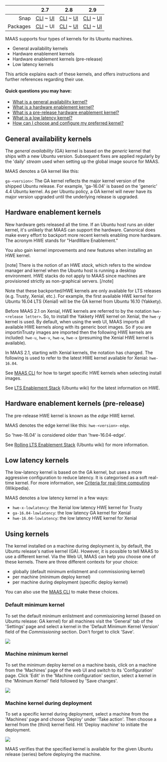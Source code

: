 <!-- deb-2-7-cli
||2.7|2.8|2.9|
|-----:|:-----:|:-----:|:-----:|
|Snap|[CLI](/t/ubuntu-kernels-snap-2-7-cli/3174) ~ [UI](/t/ubuntu-kernels-snap-2-7-ui/3175)|[CLI](/t/ubuntu-kernels-snap-2-8-cli/3176) ~ [UI](/t/ubuntu-kernels-snap-2-8-ui/3177)|[CLI](/t/ubuntu-kernels-snap-2-9-cli/3178) ~ [UI](/t/ubuntu-kernels-snap-2-9-ui/3179)|
|Packages|CLI ~ [UI](/t/ubuntu-kernels-deb-2-7-ui/3181)|[CLI](/t/ubuntu-kernels-deb-2-8-cli/3182) ~ [UI](/t/ubuntu-kernels-deb-2-8-ui/3183)|[CLI](/t/ubuntu-kernels-deb-2-9-cli/3184) ~ [UI](/t/ubuntu-kernels-deb-2-9-ui/3185)|
 deb-2-7-cli -->

||2.7|2.8|2.9|
|-----:|:-----:|:-----:|:-----:|
|Snap|[CLI](/t/ubuntu-kernels-snap-2-7-cli/3174) ~ [UI](/t/ubuntu-kernels-snap-2-7-ui/3175)|[CLI](/t/ubuntu-kernels-snap-2-8-cli/3176) ~ [UI](/t/ubuntu-kernels-snap-2-8-ui/3177)|[CLI](/t/ubuntu-kernels-snap-2-9-cli/3178) ~ [UI](/t/ubuntu-kernels-snap-2-9-ui/3179)|
|Packages|[CLI](/t/ubuntu-kernels-deb-2-7-cli/3180) ~ UI|[CLI](/t/ubuntu-kernels-deb-2-8-cli/3182) ~ [UI](/t/ubuntu-kernels-deb-2-8-ui/3183)|[CLI](/t/ubuntu-kernels-deb-2-9-cli/3184) ~ [UI](/t/ubuntu-kernels-deb-2-9-ui/3185)|

<!-- deb-2-8-cli
||2.7|2.8|2.9|
|-----:|:-----:|:-----:|:-----:|
|Snap|[CLI](/t/ubuntu-kernels-snap-2-7-cli/3174) ~ [UI](/t/ubuntu-kernels-snap-2-7-ui/3175)|[CLI](/t/ubuntu-kernels-snap-2-8-cli/3176) ~ [UI](/t/ubuntu-kernels-snap-2-8-ui/3177)|[CLI](/t/ubuntu-kernels-snap-2-9-cli/3178) ~ [UI](/t/ubuntu-kernels-snap-2-9-ui/3179)|
|Packages|[CLI](/t/ubuntu-kernels-deb-2-7-cli/3180) ~ [UI](/t/ubuntu-kernels-deb-2-7-ui/3181)|CLI ~ [UI](/t/ubuntu-kernels-deb-2-8-ui/3183)|[CLI](/t/ubuntu-kernels-deb-2-9-cli/3184) ~ [UI](/t/ubuntu-kernels-deb-2-9-ui/3185)|
 deb-2-8-cli -->

<!-- deb-2-8-ui
||2.7|2.8|2.9|
|-----:|:-----:|:-----:|:-----:|
|Snap|[CLI](/t/ubuntu-kernels-snap-2-7-cli/3174) ~ [UI](/t/ubuntu-kernels-snap-2-7-ui/3175)|[CLI](/t/ubuntu-kernels-snap-2-8-cli/3176) ~ [UI](/t/ubuntu-kernels-snap-2-8-ui/3177)|[CLI](/t/ubuntu-kernels-snap-2-9-cli/3178) ~ [UI](/t/ubuntu-kernels-snap-2-9-ui/3179)|
|Packages|[CLI](/t/ubuntu-kernels-deb-2-7-cli/3180) ~ [UI](/t/ubuntu-kernels-deb-2-7-ui/3181)|[CLI](/t/ubuntu-kernels-deb-2-8-cli/3182) ~ UI|[CLI](/t/ubuntu-kernels-deb-2-9-cli/3184) ~ [UI](/t/ubuntu-kernels-deb-2-9-ui/3185)|
 deb-2-8-ui -->

<!-- deb-2-9-cli
||2.7|2.8|2.9|
|-----:|:-----:|:-----:|:-----:|
|Snap|[CLI](/t/ubuntu-kernels-snap-2-7-cli/3174) ~ [UI](/t/ubuntu-kernels-snap-2-7-ui/3175)|[CLI](/t/ubuntu-kernels-snap-2-8-cli/3176) ~ [UI](/t/ubuntu-kernels-snap-2-8-ui/3177)|[CLI](/t/ubuntu-kernels-snap-2-9-cli/3178) ~ [UI](/t/ubuntu-kernels-snap-2-9-ui/3179)|
|Packages|[CLI](/t/ubuntu-kernels-deb-2-7-cli/3180) ~ [UI](/t/ubuntu-kernels-deb-2-7-ui/3181)|[CLI](/t/ubuntu-kernels-deb-2-8-cli/3182) ~ [UI](/t/ubuntu-kernels-deb-2-8-ui/3183)|CLI ~ [UI](/t/ubuntu-kernels-deb-2-9-ui/3185)|
 deb-2-9-cli -->

<!-- deb-2-9-ui
||2.7|2.8|2.9|
|-----:|:-----:|:-----:|:-----:|
|Snap|[CLI](/t/ubuntu-kernels-snap-2-7-cli/3174) ~ [UI](/t/ubuntu-kernels-snap-2-7-ui/3175)|[CLI](/t/ubuntu-kernels-snap-2-8-cli/3176) ~ [UI](/t/ubuntu-kernels-snap-2-8-ui/3177)|[CLI](/t/ubuntu-kernels-snap-2-9-cli/3178) ~ [UI](/t/ubuntu-kernels-snap-2-9-ui/3179)|
|Packages|[CLI](/t/ubuntu-kernels-deb-2-7-cli/3180) ~ [UI](/t/ubuntu-kernels-deb-2-7-ui/3181)|[CLI](/t/ubuntu-kernels-deb-2-8-cli/3182) ~ [UI](/t/ubuntu-kernels-deb-2-8-ui/3183)|[CLI](/t/ubuntu-kernels-deb-2-9-cli/3184) ~ UI|
 deb-2-9-ui -->

<!-- snap-2-7-cli
||2.7|2.8|2.9|
|-----:|:-----:|:-----:|:-----:|
|Snap|CLI ~ [UI](/t/ubuntu-kernels-snap-2-7-ui/3175)|[CLI](/t/ubuntu-kernels-snap-2-8-cli/3176) ~ [UI](/t/ubuntu-kernels-snap-2-8-ui/3177)|[CLI](/t/ubuntu-kernels-snap-2-9-cli/3178) ~ [UI](/t/ubuntu-kernels-snap-2-9-ui/3179)|
|Packages|[CLI](/t/ubuntu-kernels-deb-2-7-cli/3180) ~ [UI](/t/ubuntu-kernels-deb-2-7-ui/3181)|[CLI](/t/ubuntu-kernels-deb-2-8-cli/3182) ~ [UI](/t/ubuntu-kernels-deb-2-8-ui/3183)|[CLI](/t/ubuntu-kernels-deb-2-9-cli/3184) ~ [UI](/t/ubuntu-kernels-deb-2-9-ui/3185)|
 snap-2-7-cli -->

<!-- snap-2-7-ui
||2.7|2.8|2.9|
|-----:|:-----:|:-----:|:-----:|
|Snap|[CLI](/t/ubuntu-kernels-snap-2-7-cli/3174) ~ UI|[CLI](/t/ubuntu-kernels-snap-2-8-cli/3176) ~ [UI](/t/ubuntu-kernels-snap-2-8-ui/3177)|[CLI](/t/ubuntu-kernels-snap-2-9-cli/3178) ~ [UI](/t/ubuntu-kernels-snap-2-9-ui/3179)|
|Packages|[CLI](/t/ubuntu-kernels-deb-2-7-cli/3180) ~ [UI](/t/ubuntu-kernels-deb-2-7-ui/3181)|[CLI](/t/ubuntu-kernels-deb-2-8-cli/3182) ~ [UI](/t/ubuntu-kernels-deb-2-8-ui/3183)|[CLI](/t/ubuntu-kernels-deb-2-9-cli/3184) ~ [UI](/t/ubuntu-kernels-deb-2-9-ui/3185)|
 snap-2-7-ui -->

<!-- snap-2-8-cli
||2.7|2.8|2.9|
|-----:|:-----:|:-----:|:-----:|
|Snap|[CLI](/t/ubuntu-kernels-snap-2-7-cli/3174) ~ [UI](/t/ubuntu-kernels-snap-2-7-ui/3175)|CLI ~ [UI](/t/ubuntu-kernels-snap-2-8-ui/3177)|[CLI](/t/ubuntu-kernels-snap-2-9-cli/3178) ~ [UI](/t/ubuntu-kernels-snap-2-9-ui/3179)|
|Packages|[CLI](/t/ubuntu-kernels-deb-2-7-cli/3180) ~ [UI](/t/ubuntu-kernels-deb-2-7-ui/3181)|[CLI](/t/ubuntu-kernels-deb-2-8-cli/3182) ~ [UI](/t/ubuntu-kernels-deb-2-8-ui/3183)|[CLI](/t/ubuntu-kernels-deb-2-9-cli/3184) ~ [UI](/t/ubuntu-kernels-deb-2-9-ui/3185)|
 snap-2-8-cli -->

<!-- snap-2-8-ui
||2.7|2.8|2.9|
|-----:|:-----:|:-----:|:-----:|
|Snap|[CLI](/t/ubuntu-kernels-snap-2-7-cli/3174) ~ [UI](/t/ubuntu-kernels-snap-2-7-ui/3175)|[CLI](/t/ubuntu-kernels-snap-2-8-cli/3176) ~ UI|[CLI](/t/ubuntu-kernels-snap-2-9-cli/3178) ~ [UI](/t/ubuntu-kernels-snap-2-9-ui/3179)|
|Packages|[CLI](/t/ubuntu-kernels-deb-2-7-cli/3180) ~ [UI](/t/ubuntu-kernels-deb-2-7-ui/3181)|[CLI](/t/ubuntu-kernels-deb-2-8-cli/3182) ~ [UI](/t/ubuntu-kernels-deb-2-8-ui/3183)|[CLI](/t/ubuntu-kernels-deb-2-9-cli/3184) ~ [UI](/t/ubuntu-kernels-deb-2-9-ui/3185)|
 snap-2-8-ui -->

<!-- snap-2-9-cli
||2.7|2.8|2.9|
|-----:|:-----:|:-----:|:-----:|
|Snap|[CLI](/t/ubuntu-kernels-snap-2-7-cli/3174) ~ [UI](/t/ubuntu-kernels-snap-2-7-ui/3175)|[CLI](/t/ubuntu-kernels-snap-2-8-cli/3176) ~ [UI](/t/ubuntu-kernels-snap-2-8-ui/3177)|CLI ~ [UI](/t/ubuntu-kernels-snap-2-9-ui/3179)|
|Packages|[CLI](/t/ubuntu-kernels-deb-2-7-cli/3180) ~ [UI](/t/ubuntu-kernels-deb-2-7-ui/3181)|[CLI](/t/ubuntu-kernels-deb-2-8-cli/3182) ~ [UI](/t/ubuntu-kernels-deb-2-8-ui/3183)|[CLI](/t/ubuntu-kernels-deb-2-9-cli/3184) ~ [UI](/t/ubuntu-kernels-deb-2-9-ui/3185)|
 snap-2-9-cli -->

<!-- snap-2-9-ui
||2.7|2.8|2.9|
|-----:|:-----:|:-----:|:-----:|
|Snap|[CLI](/t/ubuntu-kernels-snap-2-7-cli/3174) ~ [UI](/t/ubuntu-kernels-snap-2-7-ui/3175)|[CLI](/t/ubuntu-kernels-snap-2-8-cli/3176) ~ [UI](/t/ubuntu-kernels-snap-2-8-ui/3177)|[CLI](/t/ubuntu-kernels-snap-2-9-cli/3178) ~ UI|
|Packages|[CLI](/t/ubuntu-kernels-deb-2-7-cli/3180) ~ [UI](/t/ubuntu-kernels-deb-2-7-ui/3181)|[CLI](/t/ubuntu-kernels-deb-2-8-cli/3182) ~ [UI](/t/ubuntu-kernels-deb-2-8-ui/3183)|[CLI](/t/ubuntu-kernels-deb-2-9-cli/3184) ~ [UI](/t/ubuntu-kernels-deb-2-9-ui/3185)|
 snap-2-9-ui -->

MAAS supports four types of kernels for its Ubuntu machines.

-   General availability kernels
-   Hardware enablement kernels
-   Hardware enablement kernels (pre-release)
-   Low latency kernels

This article explains each of these kernels, and offers instructions and further references regarding their use.

#### Quick questions you may have:

* [What is a general availability kernel?](/t/ubuntu-kernels/828#heading--general-availability-kernels)
* [What is a hardware enablement kernel?](/t/ubuntu-kernels/828#heading--hardware-enablement-kernels)
* [What is a pre-release hardware enablement kernel?](/t/ubuntu-kernels/828#heading--hardware-enablement-kernels-pre-release)
* [What is a low latency kernel?](/t/ubuntu-kernels/828#heading--low-latency-kernels)
* [How can I choose and configure my preferred kernel?](/t/ubuntu-kernels/828#heading--using-kernels)

<h2 id="heading--general-availability-kernels">General availability kernels</h2>

The *general availability* (GA) kernel is based on the *generic* kernel that ships with a new Ubuntu version. Subsequent fixes are applied regularly by the 'daily' *stream* used when setting up the global image source for MAAS.

MAAS denotes a GA kernel like this:

`ga-<version>`: The GA kernel reflects the major kernel version of the shipped Ubuntu release. For example, 'ga-16.04' is based on the 'generic' 4.4 Ubuntu kernel. As per Ubuntu policy, a GA kernel will never have its major version upgraded until the underlying release is upgraded.

<h2 id="heading--hardware-enablement-kernels">Hardware enablement kernels</h2>

New hardware gets released all the time. If an Ubuntu host runs an older kernel, it's unlikely that MAAS can support the hardware. Canonical does make every effort to backport more recent kernels enabling more hardware. The acronym HWE stands for "HardWare Enablement."

You also gain kernel improvements and new features when installing an HWE kernel.

[note]
There is the notion of an HWE *stack*, which refers to the window manager and kernel when the Ubuntu host is running a desktop environment. HWE stacks do not apply to MAAS since machines are provisioned strictly as non-graphical servers.
[/note]

Note that these backported/HWE kernels are only available for LTS releases (e.g. Trusty, Xenial, etc.). For example, the first available HWE kernel for Ubuntu 16.04 LTS (Xenial) will be the GA kernel from Ubuntu 16.10 (Yakkety).

Before MAAS 2.1 on Xenial, HWE kernels are referred to by the notation `hwe-<release letter>`. So, to install the Yakkety HWE kernel on Xenial, the `hwe-y` kernel is used. By default, when using the web UI, MAAS imports all available HWE kernels along with its generic boot images. So if you are importinTrusty images are imported then the following HWE kernels are included: `hwe-u`, `hwe-v`, `hwe-w`, `hwe-x` (presuming the Xenial HWE kernel is available).

In MAAS 2.1, starting with Xenial kernels, the notation has changed. The following is used to refer to the latest HWE kernel available for Xenial: `hwe-16.04`.

See [MAAS CLI](/t/cli-image-management/797#heading--hardware-enablement-hwe) for how to target specific HWE kernels when selecting install images.

See [LTS Enablement Stack](https://wiki.ubuntu.com/Kernel/LTSEnablementStack) (Ubuntu wiki) for the latest information on HWE.

<h2 id="heading--hardware-enablement-kernels-pre-release">Hardware enablement kernels (pre-release)</h2>

The pre-release HWE kernel is known as the *edge* HWE kernel.

MAAS denotes the edge kernel like this: `hwe-<version>-edge`.

So 'hwe-16.04' is considered older than 'hwe-16.04-edge'.

See [Rolling LTS Enablement Stack](https://wiki.ubuntu.com/Kernel/RollingLTSEnablementStack#hwe-16.04-edge) (Ubuntu wiki) for more information.

<h2 id="heading--low-latency-kernels">Low latency kernels</h2>

The low-latency kernel is based on the GA kernel, but uses a more aggressive configuration to reduce latency. It is categorised as a soft real-time kernel. For more information, see [Criteria for real-time computing](https://en.wikipedia.org/wiki/Real-time_computing#Criteria_for_real-time_computing) (Wikipedia).

MAAS denotes a low latency kernel in a few ways:

-   `hwe-x-lowlatency`: the Xenial low latency HWE kernel for Trusty
-   `ga-16.04-lowlatency`: the low latency GA kernel for Xenial
-   `hwe-16.04-lowlatency`: the low latency HWE kernel for Xenial

<h2 id="heading--using-kernels">Using kernels</h2>

The kernel installed on a machine during deployment is, by default, the Ubuntu release's native kernel (GA). However, it is possible to tell MAAS to use a different kernel. Via the Web UI, MAAS can help you choose one of these kernels.  There are three different contexts for your choice:

-   globally (default minimum enlistment and commissioning kernel)
-   per machine (minimum deploy kernel)
-   per machine during deployment (specific deploy kernel)

You can also use the [MAAS CLI](/t/cli-kernel-management/799#heading--set-a-default-minimum-kernel-for-enlistment-and-commissioning) to make these choices.

<h3 id="heading--default-minimum-kernel">Default minimum kernel</h3>

To set the default minimum enlistment and commissioning kernel (based on Ubuntu release: GA kernel) for all machines visit the 'General' tab of the 'Settings' page and select a kernel in the 'Default Minimum Kernel Version' field of the *Commissioning* section. Don't forget to click 'Save'.

<a href="https://assets.ubuntu.com/v1/e0c7f298-nodes-kernels__2.6-default-minimum-kernel.png" target = "_blank"><img src="https://assets.ubuntu.com/v1/e0c7f298-nodes-kernels__2.6-default-minimum-kernel.png"></a>

<h3 id="heading--machine-minimum-kernel">Machine minimum kernel</h3>

To set the minimum deploy kernel on a machine basis, click on a machine from the 'Machines' page of the web UI and switch to its 'Configuration' page. Click 'Edit' in the 'Machine configuration' section, select a kernel in the 'Minimum Kernel' field followed by 'Save changes'.

<a href="https://assets.ubuntu.com/v1/e1016632-nodes-kernels__2.6-machine-minimum-kernel.png" target = "_blank"><img src="https://assets.ubuntu.com/v1/e1016632-nodes-kernels__2.6-machine-minimum-kernel.png"></a>

<h3 id="heading--machine-kernel-during-deployment">Machine kernel during deployment</h3>

To set a specific kernel during deployment, select a machine from the 'Machines' page and choose 'Deploy' under 'Take action'. Then choose a kernel from the (third) kernel field. Hit 'Deploy machine' to initiate the deployment.

<a href="https://assets.ubuntu.com/v1/0d25737f-nodes-kernels__2.6-machine-during-deploy-kernel.png" target = "_blank"><img src="https://assets.ubuntu.com/v1/0d25737f-nodes-kernels__2.6-machine-during-deploy-kernel.png"></a>

MAAS verifies that the specified kernel is available for the given Ubuntu release (series) before deploying the machine.

<!-- LINKS -->